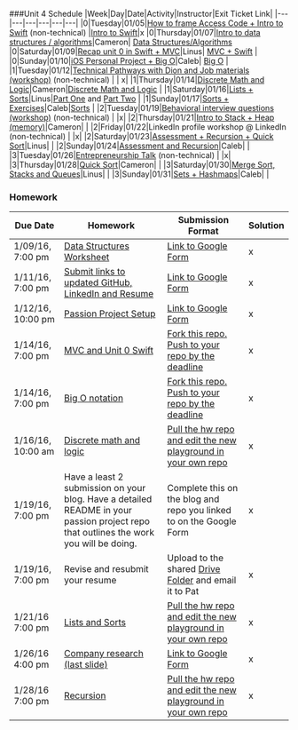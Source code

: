 ###Unit 4 Schedule
|Week|Day|Date|Activity|Instructor|Exit Ticket Link|
|---|---|---|---|---|---|
|0|Tuesday|01/05|[How to frame Access Code + Intro to Swift](https://github.com/accesscode-2-2/unit-4/blob/master/lessons/week-0/2016_01_05.md) (non-technical)  |[Intro to Swift](https://docs.google.com/forms/d/1CuY-UFTL3CULwPOWfqFoG4LuEHPAi2iB3ZoJsGTat44/viewform)|x
|0|Thursday|01/07|[Intro to data structures / algorithms](https://github.com/accesscode-2-2/unit-4/blob/master/lessons/week-0/2016_01_07.md)|Cameron| [Data Structures/Algorithms](https://docs.google.com/a/c4q.nyc/forms/d/1FfZbLI9WP5ohJssEeZQk7aQSc5suKmMe6K21xpEENWg/viewform)
|0|Saturday|01/09|[Recap unit 0 in Swift + MVC](https://github.com/accesscode-2-2/unit-4/blob/master/lessons/week-0/2016_01_09.md)|Linus| [MVC + Swift](https://docs.google.com/forms/d/1ZtOgbNZqI-0KXzmuvebMudQS5EvoOQJ8EZu3J6J8Fuk/viewform) |
|0|Sunday|01/10|[iOS Personal Project + Big O](https://github.com/accesscode-2-2/unit-4/blob/master/lessons/week-0/2016_01_10.md)|Caleb| [Big O](https://docs.google.com/forms/d/1RbMowGnkMUOXTfbt5CElW4cfwkTlyVKX9K2tT1xm8ZY/viewform) |
|1|Tuesday|01/12|[Technical Pathways with Dion and Job materials (workshop)](https://github.com/accesscode-2-2/unit-4/blob/master/lessons/week-1/2016_01_12.md) (non-technical) | | x|
|1|Thursday|01/14|[Discrete Math and Logic](https://github.com/accesscode-2-2/unit-4/blob/master/lessons/week-1/2016_01_14.md)|Cameron|[Discrete Math and Logic](https://docs.google.com/forms/d/165XovipUxOWgS2BVCVhMA68sXjpJvUWQ9myX6VlysTA/viewform) |
|1|Saturday|01/16|[Lists + Sorts](https://github.com/accesscode-2-2/unit-4/blob/master/lessons/week-1/2016_01_16.md)|Linus|[Part One](https://docs.google.com/forms/d/1zNY7ERqpUdHXJELDQbhqtOZ0e7yBQ7_VoZOxlxdVqhE/viewform) and [Part Two](https://docs.google.com/forms/d/1BJpxfueJTnn3nxnqI3RxqheMv3vyjyMdeakMqDpBtr0/viewform) |
|1|Sunday|01/17|[Sorts + Exercises](https://github.com/accesscode-2-2/unit-4/blob/master/lessons/week-1/2016_01_17.md)|Caleb|[Sorts](https://docs.google.com/a/c4q.nyc/forms/d/1_KyAL5ZbluMin0CaxGij_1Py9tbQ9kU26Ni8QwYflWg/viewform) |
|2|Tuesday|01/19|[Behavioral interview questions (workshop)](https://docs.google.com/presentation/d/1hDptFfv7ol3dzN4_tlxP5TntUXYMOsbezQ-iMpBvQZU/edit#slide=id.p) (non-technical) | |x|
|2|Thursday|01/21|[Intro to Stack + Heap (memory)](https://github.com/accesscode-2-2/unit-4/blob/master/lessons/week-2/2016_01_21.md)|Cameron| |
|2|Friday|01/22|LinkedIn profile workshop @ LinkedIn (non-technical) | |x|
|2|Saturday|01/23|[Assessment + Recursion + Quick Sort](https://github.com/accesscode-2-2/unit-4/blob/master/lessons/week-2/2016_01_23.md)|Linus| |
|2|Sunday|01/24|[Assessment and Recursion](https://github.com/accesscode-2-2/unit-4/blob/master/lessons/week-2/2016_01_24.md)|Caleb| |
|3|Tuesday|01/26|[Entrepreneurship Talk](https://github.com/accesscode-2-2/unit-4/blob/master/lessons/week-3/2016_01_26.md) (non-technical) | |x|
|3|Thursday|01/28|[Quick Sort](https://github.com/accesscode-2-2/unit-4/blob/master/lessons/week-3/2016_01_28.md)|Cameron| |
|3|Saturday|01/30|[Merge Sort, Stacks and Queues](https://github.com/accesscode-2-2/unit-4/blob/master/lessons/week-3/2016_01_30.md)|Linus| |
|3|Sunday|01/31|[Sets + Hashmaps](https://github.com/accesscode-2-2/unit-4/blob/master/lessons/week-3/2016_01_31.md)|Caleb| |

### Homework
 Due Date | Homework | Submission Format | Solution |
|---|---|---|---|
1/09/16, 7:00 pm | [Data Structures Worksheet](http://www.cs.cornell.edu/courses/CS2110/2014sp/L09-Lists/data_structures.pdf) | [Link to Google Form](https://docs.google.com/a/c4q.nyc/forms/d/1qGLpV_eLZv6a-zrS6dHEQqwPv4QbpBSh646XNqa55Ps/viewform) | x
1/11/16, 7:00 pm | [Submit links to updated GitHub, LinkedIn and Resume](https://docs.google.com/document/d/1Y6oAzxDa_K0_0_Mz_S-O5w0LJ5eJUuL4iODAH9Fj2FQ/edit?usp=sharing) | [Link to Google Form](http://goo.gl/forms/KUfBPRHQBr) | x 
1/12/16, 10:00 pm | [Passion Project Setup](https://docs.google.com/presentation/d/1Sb6IoD3f842WGugSJZ1s7-4EHgPEdH5RHiT3-H0TI2A/edit#slide=id.gecfcc994a_0_10) | [Link to Google Form](http://goo.gl/forms/qU6GQ8b3pZ) | x
1/14/16, 7:00 pm | [MVC and Unit 0 Swift](https://docs.google.com/document/d/1DQ2aCJ_yUZtazzCfb0PaS81bg61V2ZOSxpABh981xSo/edit) | [Fork this repo.  Push to your repo by the deadline](https://github.com/accesscode-2-2/unit-4-assignments) | x |
1/14/16, 7:00 pm | [Big O notation](https://docs.google.com/document/d/1aF1imJUVahCSJAuN1OEm5lQXwpSFaAmVmAETKMM6PLQ/edit#heading=h.za36ai6n5fth) | [Fork this repo.  Push to your repo by the deadline](https://github.com/accesscode-2-2/unit-4-assignments) | x
1/16/16, 10:00 am | [Discrete math and logic](https://docs.google.com/document/d/1pqdYlbeoJAVhAR7fT7iuHQ0F-mIH3pbcei-rNX_L5Kw/edit#) | [Pull the hw repo and edit the new playground in your own repo](https://github.com/accesscode-2-2/unit-4-assignments) | x
1/19/16, 7:00 pm | Have a least 2 submission on your blog.  Have a detailed README in your passion project repo that outlines the work you will be doing. | Complete this on the blog and repo you linked to on the Google Form | x
1/19/16, 7:00 pm | Revise and resubmit your resume | Upload to the shared [Drive Folder](https://drive.google.com/drive/u/0/folders/0B61otWQVg7ApUFFjWkx6ZE9VOUU) and email it to Pat | x
1/21/16 7:00 pm | [Lists and Sorts](https://docs.google.com/document/d/1XioaEqk6VqUPA-ccQhkqP3eAoDthxYyOM9vSPB7fDkg/edit#heading=h.uopysoy45zmw) | [Pull the hw repo and edit the new playground in your own repo](https://github.com/accesscode-2-2/unit-4-assignments) | x
1/26/16 4:00 pm | [Company research (last slide)](https://docs.google.com/presentation/d/1hDptFfv7ol3dzN4_tlxP5TntUXYMOsbezQ-iMpBvQZU/edit#slide=id.gfd22e86bb_0_10) | [Link to Google Form](https://docs.google.com/a/c4q.nyc/forms/d/1Lj0_MGzJH3GcTvLIjX78hS5pLsBr6fVSFaOAtSweWCA/viewform) | x
1/28/16 7:00 pm | [Recursion](https://docs.google.com/document/d/1INvOynuggw69yLRNg3y-TPwBiYb3lQZQiFUOxZKBwsY/edit#heading=h.za36ai6n5fth) | [Pull the hw repo and edit the new playground in your own repo](https://github.com/accesscode-2-2/unit-4-assignments) | x
